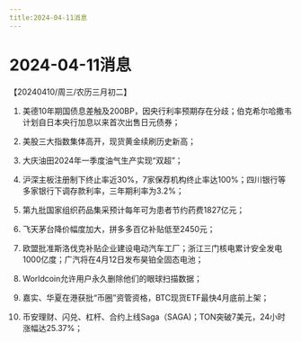 ```yaml
---
title:2024-04-11消息
---
```

# 2024-04-11消息
【20240410/周三/农历三月初二】

1. 美德10年期国债息差触及200BP，因央行利率预期存在分歧；伯克希尔哈撒韦计划自日本央行加息以来首次出售日元债券；

2. 美股三大指数集体高开，现货黄金续刷历史新高；

3. 大庆油田2024年一季度油气生产实现“双超”；

4. 沪深主板注册制下终止率近30%，7家保荐机构终止率达100%；四川银行等多家银行下调存款利率，三年期利率为3.2%；

5. 第九批国家组织药品集采预计每年可为患者节约药费1827亿元；

6. 飞天茅台降价幅度加大，拼多多百亿补贴低至2450元；


7. 欧盟批准斯洛伐克补贴企业建设电动汽车工厂；浙江三门核电累计安全发电1000亿度；广汽将在4月12日发布昊铂全固态电池；

8. Worldcoin允许用户永久删除他们的眼球扫描数据；

9. 嘉实、华夏在港获批“币圈”资管资格，BTC现货ETF最快4月底前上架；

10. 币安理财、闪兑、杠杆、合约上线Saga（SAGA)；TON突破7美元，24小时涨幅达25.37%；